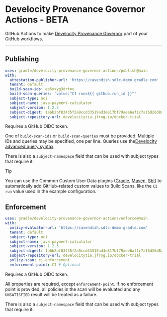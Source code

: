# Develocity Provenance Governor Actions - BETA

GitHub Actions to make [Develocity Provenance Governor](https://gradle.com/jfrog-gradle-swampup-announce/) part of your
GitHub workflows.

---

## Publishing

```yaml
uses: gradle/develocity-provenance-governor-actions/publish@main
with:
  attestation-publisher-url: 'https://cavendish.sdlc-demo.gradle.com'
  tenant: default
  build-scan-ids: eo5xxyg3drtoc
  build-scan-queries: 'value:"CI run=${{ github.run_id }}"'
  subject-type: oci
  subject-name: java-payment-calculator
  subject-version: 1.2.3
  subject-digest: 1a6b2bf83435f2a9ccd33519ad3e817bf79aee6af1c7a15d26d8a256bfa9cc94
  subject-repository-url: develocitytia.jfrog.io/docker-trial
```

Requires a GitHub OIDC token.

One of `build-scan-ids` or `build-scan-queries` must be provided.
Multiple IDs and queries may be specified, one per line.
Queries use
the[Develocity advanced query syntax](https://docs.gradle.com/develocity/api-manual/#advanced_search_syntax).

There is also a `subject-namespace` field that can be used with subject types that require it.

> [!TIP]
> You can use the Common Custom User Data plugins
> ([Gradle](https://github.com/gradle/common-custom-user-data-gradle-plugin),
> [Maven](https://github.com/gradle/common-custom-user-data-maven-extension),
> [Sbt](https://github.com/gradle/common-custom-user-data-sbt-plugin))
> to automatically add GitHub-related custom values to Build Scans,
> like the `CI run` value used in the example configuration.

## Enforcement

```yaml
uses: gradle/develocity-provenance-governor-actions/enforce@main
with:
  policy-evaluator-url: 'https://cavendish.sdlc-demo.gradle.com'
  tenant: default
  subject-type: oci
  subject-name: java-payment-calculator
  subject-version: 1.2.3
  subject-digest: 1a6b2bf83435f2a9ccd33519ad3e817bf79aee6af1c7a15d26d8a256bfa9cc94
  subject-repository-url: develocitytia.jfrog.io/docker-trial
  policy-scan: ci-enforcement
  enforcement-point: CI # Optional
```

Requires a GitHub OIDC token.

All properties are required, except `enforcement-point`.
If no enforcement point is provided, all policies in the scan will be evaluated and any `UNSATISFIED` result will be
treated as a failure.

There is also a `subject-namespace` field that can be used with subject types that require it.
